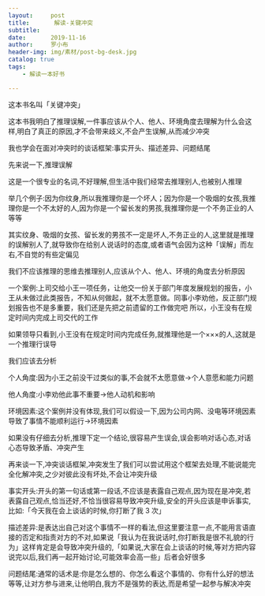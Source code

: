```yaml
---
layout:     post
title:       解读-关键冲突
subtitle:   
date:       2019-11-16
author:     罗小布
header-img: img/素材/post-bg-desk.jpg
catalog: true
tags:
    - 解读一本好书

---
```






这本书名叫「关键冲突」

这本书我明白了推理误解,一件事应该从个人、他人、环境角度去理解为什么会这样,明白了真正的原因,才不会带来歧义,不会产生误解,从而减少冲突

我也学会在面对冲突时的谈话框架:事实开头、描述差异、问题结尾

先来说一下,推理误解

这是一个很专业的名词,不好理解,但生活中我们经常去推理别人,也被别人推理

举几个例子:因为你纹身,所以我推理你是一个坏人；因为你是一个吸烟的女孩,我推理你是一个不太好的人,因为你是一个留长发的男孩,我推理你是一个不务正业的人等等

其实纹身、吸烟的女孩、留长发的男孩不一定是坏人,不务正业的人,这里就是推理的误解别人了,就导致你在给别人说话时的态度,或者语气会因为这种「误解」而左右,不自觉的有些定偏见

我们不应该推理的思维去推理别人,应该从个人、他人、环境的角度去分析原因

一个案例:上司交给小王一项任务，让他交一份关于部门年度发展规划的报告，小王从未做过此类报告，不知从何做起，就不太愿意做。同事小李劝他，反正部门规划报告也不是多重要，我们还是先把之前遗留的工作做完吧 所以，小王没有在规定时间内完成上司交代的工作

如果领导只看到,小王没有在规定时间内完成任务,就推理他是一个×××的人,这就是一个推理行误导

我们应该去分析

个人角度:因为小王之前没干过类似的事,不会就不太愿意做→个人意愿和能力问题

他人角度:小李劝他此事不重要→他人动机和影响

环境因素:这个案例并没有体现,我们可以假设一下,因为公司内网、没电等环境因素导致了事情不能顺利运行→环境因素

如果没有仔细去分析,推理下定一个结论,很容易产生误会,误会影响对话心态,对话心态导致矛盾、冲突产生

再来谈一下,冲突谈话框架,冲突发生了我们可以尝试用这个框架去处理,不能说能完全化解冲突,之少对彼此没有坏处,不会让冲突升级

事实开头:开头的第一句话或第一段话,不应该是表露自己观点,因为现在是冲突,若表露自己观点,恰当还好,不恰当很容易导致冲突升级,安全的开头应该是申诉事实,比如:「今天我在会上谈话的时候,你打断了我 3 次」

描述差异:是表达出自己对这个事情不一样的看法,但这里要注意一点,不能用言语直接的否定和指责对方的不对,如果说「我认为在我说话时,你打断我是很不礼貌的行为」这样肯定是会导致冲突升级的,「如果说,大家在会上谈话的时候,等对方把内容说完以后,我们再一起开始讨论,可能效率会高一些」后者会好很多

问题结尾:通常的话术是:你是怎么想的、你怎么看这个事情的、你有什么好的想法等等,让对方参与进来,让他明白,我方不是强势的表达,而是希望一起参与解决冲突







